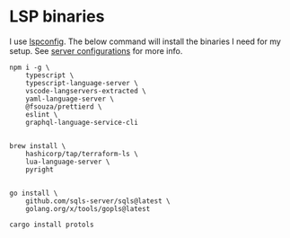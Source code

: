 # LSP binaries

I use [lspconfig](https://github.com/neovim/nvim-lspconfig/). The below command will install the binaries I need for my setup. See [server configurations](https://github.com/neovim/nvim-lspconfig/blob/master/doc/server_configurations.md) for more info.

```shell
npm i -g \
    typescript \
    typescript-language-server \
    vscode-langservers-extracted \
    yaml-language-server \
    @fsouza/prettierd \
    eslint \
    graphql-language-service-cli


brew install \
    hashicorp/tap/terraform-ls \
    lua-language-server \
    pyright


go install \
    github.com/sqls-server/sqls@latest \
    golang.org/x/tools/gopls@latest

cargo install protols
```
